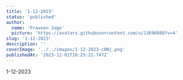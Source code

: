 ```yaml
---
title: '1-12-2023'
status: 'published'
author:
  name: 'Praveen Juge'
  picture: 'https://avatars.githubusercontent.com/u/13696888?v=4'
slug: '1-12-2023'
description: ''
coverImage: '../../images/1-12-2023-c0Nj.png'
publishedAt: '2023-12-01T10:25:22.747Z'
---
```


1-12-2023